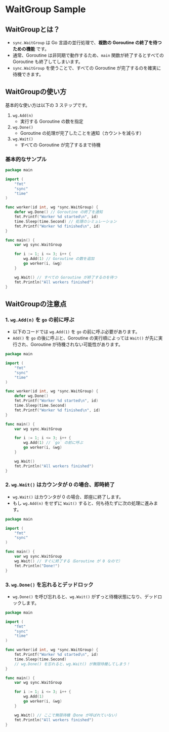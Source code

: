 # WaitGroup Sample

## WaitGroupとは？

- `sync.WaitGroup` は Go 言語の並行処理で、**複数の Goroutine の終了を待つための機能** です。
- 通常、Goroutine は非同期で動作するため、`main` 関数が終了するとすべての Goroutine も終了してしまいます。
- `sync.WaitGroup` を使うことで、すべての Goroutine が完了するのを確実に待機できます。

## WaitGroupの使い方

基本的な使い方は以下の 3 ステップです。

1. `wg.Add(n)`  
   - 実行する Goroutine の数を指定
2. `wg.Done()`  
   - Goroutine の処理が完了したことを通知（カウントを減らす）
3. `wg.Wait()`  
   - すべての Goroutine が完了するまで待機

### 基本的なサンプル

```go
package main

import (
    "fmt"
    "sync"
    "time"
)

func worker(id int, wg *sync.WaitGroup) {
    defer wg.Done() // Goroutine の終了を通知
    fmt.Printf("Worker %d started\n", id)
    time.Sleep(time.Second) // 処理のシミュレーション
    fmt.Printf("Worker %d finished\n", id)
}

func main() {
    var wg sync.WaitGroup

    for i := 1; i <= 3; i++ {
        wg.Add(1) // Goroutine の数を追加
        go worker(i, &wg)
    }

    wg.Wait() // すべての Goroutine が終了するのを待つ
    fmt.Println("All workers finished")
}
```

## WaitGroupの注意点

### 1. `wg.Add(n)` を `go` の前に呼ぶ

- 以下のコードでは `wg.Add(1)` を `go` の前に呼ぶ必要があります。
- `Add()` を `go` の後に呼ぶと、Goroutine の実行順によっては `Wait()` が先に実行され、Goroutine が待機されない可能性があります。

```go
package main

import (
    "fmt"
    "sync"
    "time"
)

func worker(id int, wg *sync.WaitGroup) {
    defer wg.Done()
    fmt.Printf("Worker %d started\n", id)
    time.Sleep(time.Second)
    fmt.Printf("Worker %d finished\n", id)
}

func main() {
    var wg sync.WaitGroup

    for i := 1; i <= 3; i++ {
        wg.Add(1) // `go` の前に呼ぶ
        go worker(i, &wg)
    }

    wg.Wait()
    fmt.Println("All workers finished")
}
```

### 2. `wg.Wait()` はカウンタが 0 の場合、即時終了

- `wg.Wait()` はカウンタが 0 の場合、即座に終了します。
- もし `wg.Add(n)` をせずに `Wait()` すると、何も待たずに次の処理に進みます。

```go
package main

import (
    "fmt"
    "sync"
)

func main() {
    var wg sync.WaitGroup
    wg.Wait() // すぐに終了する（Goroutine が 0 なので）
    fmt.Println("Done!")
}
```

### 3. `wg.Done()` を忘れるとデッドロック

- `wg.Done()` を呼び忘れると、`wg.Wait()` がずっと待機状態になり、デッドロックします。

```go
package main

import (
    "fmt"
    "sync"
    "time"
)

func worker(id int, wg *sync.WaitGroup) {
    fmt.Printf("Worker %d started\n", id)
    time.Sleep(time.Second)
    // wg.Done() を忘れると、wg.Wait() が無限待機してしまう！
}

func main() {
    var wg sync.WaitGroup

    for i := 1; i <= 3; i++ {
        wg.Add(1)
        go worker(i, &wg)
    }

    wg.Wait() // ここで無限待機（Done が呼ばれていない）
    fmt.Println("All workers finished")
}
```